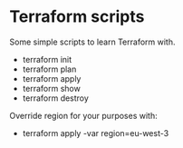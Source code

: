 # Terraform scripts

Some simple scripts to learn Terraform with.

- terraform init
- terraform plan
- terraform apply
- terraform show
- terraform destroy

Override region for your purposes with:

- terraform apply -var region=eu-west-3